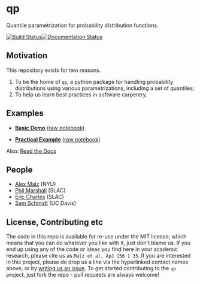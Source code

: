 # qp

Quantile parametrization for probability distribution functions.

[![Build Status](https://travis-ci.org/aimalz/qp.svg?branch=master)](https://travis-ci.org/aimalz/qp)[![Documentation Status](http://readthedocs.org/projects/qp/badge/?version=latest)](http://qp.readthedocs.io/en/latest/?badge=latest)


## Motivation
This repository exists for two reasons.

1. To be the home of `qp`, a python package for handling probability distributions using various parametrizations, including a set of quantiles;
2. To help us learn best practices in software carpentry.

## Examples

* **[Basic Demo](http://htmlpreview.github.io/?https://github.com/LSSTDESC/qp/blob/master/docs/demo.html)** [(raw notebook)](https://github.com/LSSTDESC/qp/blob/master/nb/demo.ipynb)

* **[Practical Example](http://htmlpreview.github.io/?https://github.com/LSSTDESC/qp/blob/master/docs/demo.html)** [(raw notebook)](https://github.com/LSSTDESC/qp/blob/master/nb/demo.ipynb)

Also: [Read the Docs](http://qp.readthedocs.io/)


## People

* [Alex Malz](https://github.com/LSSTDESC/qp/issues/new?body=@aimalz) (NYU)
* [Phil Marshall](https://github.com/LSSTDESC/qp/issues/new?body=@drphilmarshall) (SLAC)
* [Eric Charles](https://github.com/LSSTDESC/qp/issues/new?body=@eacharles) (SLAC)
* [Sam Schmidt](https://github.com/LSSTDESC/qp/issues/new?body=@sschmidt) (UC Davis)

## License, Contributing etc

The code in this repo is available for re-use under the MIT license, which means that you can do whatever you like with it, just don't blame us. If you end up using any of the code or ideas you find here in your academic research, please cite us as `Malz et al, ApJ 156 1 35`. If you are interested in this project, please do drop us a line via the hyperlinked contact names above, or by [writing us an issue](https://github.com/aimalz/qp/issues/new). To get started contributing to the `qp` project, just fork the repo - pull requests are always welcome!





